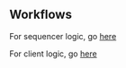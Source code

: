 ## Workflows

For sequencer logic, go [here](./Workflow_sequencer.md)

For client logic, go [here](./Workflow_clients.md)